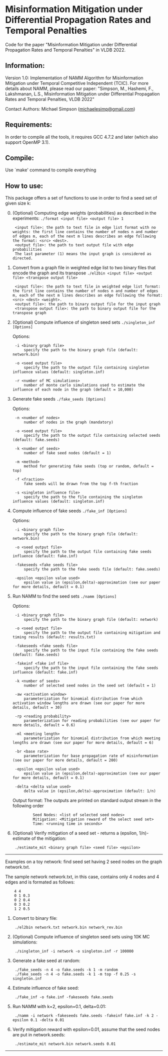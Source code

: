 # Misinformation Mitigation under Differential Propagation Rates and Temporal Penalties
Code for the paper "Misinformation Mitigation under Differential Propagation Rates and Temporal Penalties" in VLDB 2022.

Information:
--------------------------------------------------------
Version 1.0: Implementation of NAMM Algorithm for Misinformation Mitigation under Temporal Competitive Independent (TCIC). For more details about NAMM, please read our paper: "Simpson, M., Hashemi, F., Lakshmanan, L.S., Misinformation Mitigation under Differential Propagation Rates and Temporal Penalties, VLDB 2022"

Contact Authors: Michael Simpson (michaelesimp@gmail.com)


Requirements:
--------------------------------------------------------
In order to compile all the tools, it requires GCC 4.7.2 and later (which also support OpenMP 3.1).


Compile:
--------------------------------------------------------
Use `make' command to compile everything


How to use:
--------------------------------------------------------
This package offers a set of functions to use in order to find a seed set of given size k:

0. (Optional) Computing edge weights (probabilities) as described in the experiments:
		`./format <input file> <output file> 1`

		<input file>: the path to text file in edge list format with no weights: the first line contains the number of nodes n and number of edges m, each of the next m lines describes an edge following the format: <src> <dest>.
		<output file>: the path to text output file with edge probabilities
		The last parameter (1) means the input graph is considered as directed.

1. Convert from a graph file in weighted edge list to two binary files that encode the graph and its transpose
        `./el2bin <input file> <output file> <transpose output file>`

    	<input file>: the path to text file in weighted edge list format: the first line contains the number of nodes n and number of edges m, each of the next m lines describes an edge following the format: <src> <dest> <weight>.
    	<output file>: the path to binary output file for the input graph
    	<transpose output file>: the path to binary output file for the transpose graph

2. (Optional) Compute influence of singleton seed sets
		`./singleton_inf [Options]`

	Options:

		-i <binary graph file>
            specify the path to the binary graph file (default: network.bin)

        -o <seed output file>
            specify the path to the output file containing singleton influence values (default: singleton.inf)

		-r <number of MC simulations>
			number of monte carlo simulations used to estimate the influence of each node in the graph (default = 10,000)

3. Generate fake seeds
		`./fake_seeds [Options]`

	Options:

		-n <number of nodes>
			number of nodes in the graph (mandatory)

        -o <seed output file>
            specify the path to the output file containing selected seeds (default: fake.seeds)

        -k <number of seeds>
            number of fake seed nodes (default = 1)

		-m <method>
			method for generating fake seeds (top or random, default = top)

		-f <fraction>
        	fake seeds will be drawn from the top f-th fraction

		-s <singleton influence file>
			specify the path to the file containing the singleton influence values (default: singleton.inf)

4. Compute influence of fake seeds
		`./fake_inf [Options]`

	Options:

		-i <binary graph file>
            specify the path to the binary graph file (default: network.bin)

        -o <seed output file>
            specify the path to the output file containing fake seeds influence (default: fake.inf)

        -fakeseeds <fake seeds file>
            specify the path to the fake seeds file (default: fake.seeds)

		-epsilon <epsilon value used>
            epsilon value in (epsilon,delta)-approximation (see our paper for more details, default = 0.1)

4. Run NAMM to find the seed sets
        `./namm [Options]`

    Options:

        -i <binary graph file>
            specify the path to the binary graph file (default: network)

        -o <seed output file>
            specify the path to the output file containing mitigation and timing results (default: results.txt)

        -fakeseeds <fake seeds file>
        	specify the path to the input file containing the fake seeds (default: fake.seeds)

       	-fakeinf <fake inf file>
        	specify the path to the input file containing the fake seeds influence (default: fake.inf)

        -k <number of seeds>
            number of selected seed nodes in the seed set (default = 1)

        -aw <activation window>
            parameterization for binomial distribution from which activation window lengths are drawn (see our paper for more details, default = 30)

        -rp <reading probability>
            parameterization for reading probabilities (see our paper for more details, default = 0.6)

        -ml <meeting length>
            parameterization for binomial distribution from which meeting lengths are drawn (see our paper for more details, default = 6)

        -br <base rate>
            parameterization for base propagation rate of misinformation (see our paper for more details, default = 200)

        -epsilon <epsilon value used>
            epsilon value in (epsilon,delta)-approximation (see our paper for more details, default = 0.1)

        -delta <delta value used>
            delta value in (epsilon,delta)-approximation (default: 1/n)

     Output format:
        The outputs are printed on standard output stream in the following order

                Seed Nodes: <list of selected seed nodes>
                Mitigation: <Mitigation reward of the select seed set>
                Time: <running time in seconds>

5. (Optional) Verify mitigation of a seed set - returns a (epsilon, 1/n)-estimate of the mitigation:
        
   		./estimate_mit <binary graph file> <seed file> <epsilon>

********************************************************************************************************

Examples on a toy network: find seed set having 2 seed nodes on the graph network.txt.

The sample network network.txt, in this case, contains only 4 nodes and 4 edges and is formated as follows:
		
		4 4
		0 1 0.3
		0 2 0.4
		0 3 0.2
		1 2 0.5

1. Convert to binary file:
	
		./el2bin network.txt network.bin network_rev.bin

2. (Optional) Compute influence of singleton seed sets using 10K MC simulations:
	
   		./singleton_inf -i network -o singleton.inf -r 100000

3. Generate a fake seed at random:
	
   		./fake_seeds -n 4 -o fake.seeds -k 1 -m random
   		./fake_seeds -n 4 -o fake.seeds -k 1 -m top -f 0.25 -s singleton.inf

4. Estimate influence of fake seed:
	
   		./fake_inf -o fake.inf -fakeseeds fake.seeds

5. Run NAMM with k=2, epsilon=0.1, delta=0.01:
	
   		./namm -i network -fakeseeds fake.seeds -fakeinf fake.inf -k 2 -epsilon 0.1 -delta 0.01

6. Verify mitigation reward with epsilon=0.01, assume that the seed nodes are put in network.seeds:
	
   		./estimate_mit network.bin network.seeds 0.01

********************************************************************************************************

